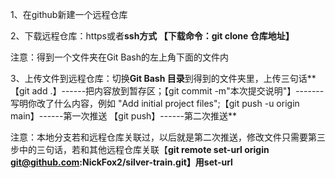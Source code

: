 1、在github新建一个远程仓库





2、下载远程仓库：https或者**ssh方式  【下载命令：git clone 仓库地址】**

注意：得到一个文件夹在Git Bash的左上角下面的文件内



3、上传文件到远程仓库：切换**Git Bash 目录**到得到的文件夹里，上传三句话\*\*【git add .】------把内容放到暂存区；【git commit -m"本次提交说明"】-------写明你改了什么内容，例如 "Add initial project files";【git push -u origin main】------第一次推送  【git push】------第二次推送\*\*

注意：本地分支若和远程仓库关联过，以后就是第二次推送，修改文件只需要第三步中的三句话，若和其他远程仓库关联【**git remote set-url origin git@github.com:NickFox2/silver-train.git】用set-url**

